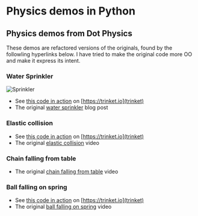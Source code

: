 # Physics demos in Python

## Physics demos from Dot Physics

These demos are refactored versions of the originals, found 
by the followling hyperlinks below. I have tried to make the
original code more OO and make it express its intent.

### Water Sprinkler

![Sprinkler](https://rhettallain.com/wp-content/uploads/2019/11/sprinkler1.gif)

- See [this code in action](https://trinket.io/glowscript/3ec01917098d) on [https://trinket.io](trinket)
- The original [water sprinkler](https://rhettallain.com/2019/11/12/modeling-a-spinning-sprinkler/) blog post

### Elastic collision

- See [this code in action](https://trinket.io/glowscript/d7600bd4705a) on [https://trinket.io](trinket)
- The original [elastic collision](https://www.youtube.com/watch?v=g_p-5YfUSnw&t=11s) video

### Chain falling from table

- The original [chain falling from table](https://www.youtube.com/watch?v=vXp1hW_t-bo) video

### Ball falling on spring

- See [this code in action](https://trinket.io/glowscript/92ffad53ab4d) on [https://trinket.io](trinket)
- The original [ball falling on spring](https://www.youtube.com/watch?v=ExxDuRTIe0E) video
